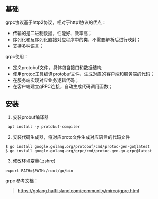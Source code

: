 ## 基础

grpc协议基于http2协议，相对于http1协议的优点：
- 传输的是二进制数据，性能好、效率高；
- 序列化和反序列化直接对应程序中的类，不需要解析后进行映射；
- 支持多种语言；

grpc使用：
- 定义protobuf文件，具体包含接口和数据结构;
- 使用protoc工具编译protobuf文件，生成对应的客户端和服务端的代码；
- 在服务端实现对应业务逻辑代码；
- 在客户端建立gRPC连接，自动生成代码调用函数；

## 安装
1. 安装probuf编译器
```shell
 apt install -y protobuf-compiler
```

2. 安装代码生成器，将对应proto文件生成对应语言的代码文件
```shell
$ go install google.golang.org/protobuf/cmd/protoc-gen-go@latest
$ go install google.golang.org/grpc/cmd/protoc-gen-go-grpc@latest
```
3. 修改环境变量(.zshrc)
```
export PATH=$PATH:/root/go/bin
```

grpc 参考文档：
> https://golang.halfiisland.com/community/mirco/gprc.html


